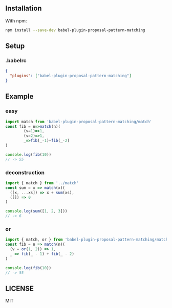 ## Installation

With npm:
```sh
npm install --save-dev babel-plugin-proposal-pattern-matching
```

## Setup

### .babelrc

```json
{
  "plugins": ["babel-plugin-proposal-pattern-matching"]
}
```

## Example

### easy
```js
import match from 'babel-plugin-proposal-pattern-matching/match'
const fib = n=>match(n)(
        (v=1)=>1,
        (v=2)=>1,
        _=>fib(_-1)+fib(_-2)
)

console.log(fib(10))
// -> 55
```

### deconstruction
```js
import { match } from '../match'
const sum = x => match(x)(
  ([x, ...xs]) => x + sum(xs),
  ([]) => 0
)

console.log(sum([1, 2, 3]))
// -> 6
```


### or
```js
import { match, or } from 'babel-plugin-proposal-pattern-matching/match'
const fib = n => match(n)(
  (v = or(1, 2)) => 1,
  _ => fib(_ - 1) + fib(_ - 2)
)

console.log(fib(10))
// -> 55
```

## LICENSE

MIT
